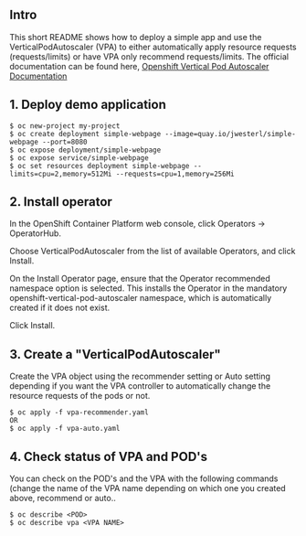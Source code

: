 ## Intro
This short README shows how to deploy a simple app and use the VerticalPodAutoscaler (VPA) to either automatically apply resource requests (requests/limits) or have VPA only recommend requests/limits.
The official documentation can be found here, [Openshift Vertical Pod Autoscaler Documentation]
## 1. Deploy demo application

```
$ oc new-project my-project
$ oc create deployment simple-webpage --image=quay.io/jwesterl/simple-webpage --port=8080
$ oc expose deployment/simple-webpage
$ oc expose service/simple-webpage
$ oc set resources deployment simple-webpage --limits=cpu=2,memory=512Mi --requests=cpu=1,memory=256Mi
```

## 2. Install operator
In the OpenShift Container Platform web console, click Operators → OperatorHub.

Choose VerticalPodAutoscaler from the list of available Operators, and click Install.

On the Install Operator page, ensure that the Operator recommended namespace option is selected. This installs the Operator in the mandatory openshift-vertical-pod-autoscaler namespace, which is automatically created if it does not exist.

Click Install.

## 3. Create a "VerticalPodAutoscaler"
Create the VPA object using the recommender setting or Auto setting depending if you want the VPA controller to automatically change the resource requests of the pods or not.
```
$ oc apply -f vpa-recommender.yaml
OR
$ oc apply -f vpa-auto.yaml
```

## 4. Check status of VPA and POD's
You can check on the POD's and the VPA with the following commands (change the name of the VPA name depending on which one you created above, recommend or auto..

```
$ oc describe <POD>
$ oc describe vpa <VPA NAME>
```


[Openshift Vertical Pod Autoscaler Documentation]: https://docs.openshift.com/container-platform/latest/nodes/pods/nodes-pods-vertical-autoscaler.html

